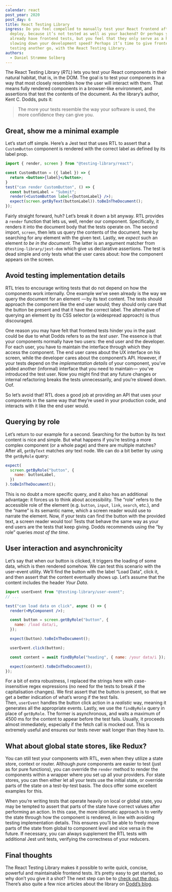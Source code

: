 ```yaml
---
calendar: react
post_year: 2020
post_day: 6
title: React Testing Library
ingress: Do you feel compelled to manually test your React frontend after each
  deploy, because it’s not tested as well as your backend? Or perhaps you
  already have frontend tests, but you feel that they only serve as a hindrance,
  slowing down your development speed? Perhaps it’s time to give frontend
  testing another go, with the React Testing Library.
authors:
  - Daniel Strømme Solberg
---
```

The React Testing Library (*RTL*) lets you test your React components in their natural habitat, that is, in the DOM. The goal is to test your components in a way that most closely resembles how the user will interact with them. That means fully rendered components in a browser-like environment, and assertions that test the contents of the document. As the library’s author, Kent C. Dodds, puts it:

> The more your tests resemble the way your software is used, the more confidence they can give you.

## Great, show me a minimal example

Let’s start off simple. Here’s a Jest test that uses RTL to assert that a `CustomButton` component is rendered with the correct label as defined by its label prop.

```jsx
import { render, screen } from "@testing-library/react";

const CustomButton = ({ label }) => {
  return <button>{label}</button>;
}
test("can render CustomButton", () => {
  const buttonLabel = "Submit";
  render(<CustomButton label={buttonLabel} />);
  expect(screen.getByText(buttonLabel)).toBeInTheDocument();
});
```

Fairly straight forward, huh? Let’s break it down a bit anyway. RTL provides a `render` function that lets us, well, render our component. Specifically, it renders it into the document body that the tests operate on. The second import, `screen`, then lets us query the contents of the document, here by searching for any element with the given text. Lastly, we *expect* such an element *to be in the document*. The latter is an argument matcher from `@testing-library/jest-dom` which give us declarative assertions. The test is dead simple and only tests what the user cares about: how the component appears on the screen.

## Avoid testing implementation details

RTL tries to encourage writing tests that do not depend on how the components work internally. One example we’ve seen already is the way we query the document for an element  — by its text content. The tests should approach the component like the end user would; they should only care that the button be present and that it have the correct label. The alternative of querying an element by its CSS selector (a widespread approach) is thus discouraged.

One reason you may have felt that frontend tests hinder you in the past could be due to what Dodds refers to as the *test user*. The essence is that your components normally have two users: the end user and the developer. For each user, you have to maintain the interface through which they access the component. The end user cares about the UX interface on his screen, while the developer cares about the component’s API. However, if your tests depend on the *implementation details* of your component, you’ve added another (informal) interface that you need to maintain —  you’ve introduced the test user. Now you might find that any future changes or internal refactoring breaks the tests unnecessarily, and you’re slowed down. Oof.

So let’s avoid that! RTL does a good job at providing an API that uses your components in the same way that they’re used in your production code, and interacts with it like the end user would.

## Querying by role

Let’s return to our example for a second. Searching for the button by its text content is nice and simple. But what happens if you’re testing a more complex component (or a whole page) and there are multiple matches? After all, `getByText` matches *any* text node. We can do a bit better by using the `getByRole` query:

```jsx
expect(
  screen.getByRole("button", {
    name: buttonLabel,
  })
).toBeInTheDocument();
```

This is no doubt a more specific query, and it also has an additional advantage: it forces us to think about accessibility. The “role” refers to the accessible role of the element (e.g. `button`, `input`, `link`, `search`, etc.), and the “name” is its semantic name, which a screen reader would use to narrate the element. Now, if your tests can find the button with the provided text, a screen reader would too! Tests that behave the same way as your end users are the tests that keep giving. Dodds recommends using the “by role” queries *most of the time*.

## User interaction and asynchronicity

Let’s say that when our button is clicked, it triggers the loading of some data, which is then rendered somehow. We can test this scenario with the user-event utility. We’ll find the button with the label “Load Data”, click it, and then assert that the content eventually shows up. Let’s assume that the content includes the header *Your Data*.

```jsx
import userEvent from "@testing-library/user-event";
// ...

test("can load data on click", async () => {
  render(<MyComponent />);

  const button = screen.getByRole("button", {
    name: /load data/i,
  });

  expect(button).toBeInTheDocument();

  userEvent.click(button);

  const content = await findByRole("heading", { name: /your data/i });

  expect(content).toBeInTheDocument();
});
```

For a bit of extra robustness, I replaced the strings here with case-insensitive regex expressions (no need for the tests to break if the capitalisation changes). We first assert that the button is present, so that we get a better indication of what’s wrong if the test fails. Then, `userEvent` handles the button click action in a *realistic* way, meaning it generates all the appropriate events. Lastly, we use the `findByRole` query in place of `getByRole`. The former is asynchronous, and waits a maximum of 4500 ms for the content to appear before the test fails. Usually, it proceeds almost immediately, especially if the fetch call is mocked out. This is extremely useful and ensures our tests never wait longer than they have to.

## What about global state stores, like Redux?

You can still test your components with RTL, even when they utilize a state store, context or router. Although *pure* components are easier to test (just as for pure functions), you can override the `render` method to render the components within a wrapper where you set up all your providers. For state stores, you can then either let all your tests use the initial state, or override parts of the state on a test-by-test basis. The docs offer some excellent examples for this.

When you’re writing tests that operate heavily on local or global state, you may be tempted to assert that parts of the state have correct values after performing an action. In this case, the more idiomatic approach is to verify the state through how the component is rendered, in line with avoiding testing implementation details. This ensures you’ll be able to freely move parts of the state from global to component level and vice versa in the future. If necessary, you can always supplement the RTL tests with additional Jest unit tests, verifying the correctness of your reducers.

## Final thoughts

The React Testing Library makes it possible to write quick, concise, powerful and maintainable frontend tests. It’s pretty easy to get started, so why don’t you give it a shot? The next step can be to [check out the docs](https://testing-library.com/docs/react-testing-library/intro/). There’s also quite a few nice articles about the library on [Dodd’s blog](https://kentcdodds.com/blog/).